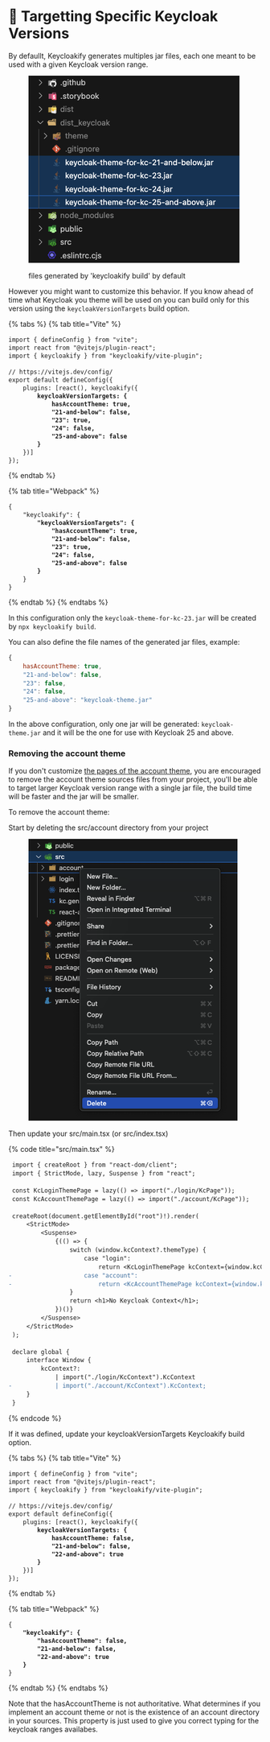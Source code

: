 # 🎯 Targetting Specific Keycloak Versions

By defaullt, Keycloakify generates multiples jar files, each one meant to be used with a given Keycloak version range.

<figure><img src=".gitbook/assets/image (21).png" alt=""><figcaption><p>files generated by 'keycloakify build' by default</p></figcaption></figure>

However you might want to customize this behavior. If you know ahead of time what Keycloak you theme will be used on you can build only for this version using the `keycloakVersionTargets` build option.

{% tabs %}
{% tab title="Vite" %}
<pre class="language-typescript" data-title="vite.config.ts"><code class="lang-typescript">import { defineConfig } from "vite";
import react from "@vitejs/plugin-react";
import { keycloakify } from "keycloakify/vite-plugin";

// https://vitejs.dev/config/
export default defineConfig({
    plugins: [react(), keycloakify({
<strong>        keycloakVersionTargets: {
</strong><strong>            hasAccountTheme: true,
</strong><strong>            "21-and-below": false,
</strong><strong>            "23": true,
</strong><strong>            "24": false,
</strong><strong>            "25-and-above": false
</strong><strong>        }
</strong>    })]
});
</code></pre>
{% endtab %}

{% tab title="Webpack" %}
<pre class="language-json" data-title="package.json"><code class="lang-json">{
    "keycloakify": {
<strong>        "keycloakVersionTargets": {
</strong><strong>            "hasAccountTheme": true,
</strong><strong>            "21-and-below": false,
</strong><strong>            "23": true,
</strong><strong>            "24": false,
</strong><strong>            "25-and-above": false
</strong><strong>        }
</strong>    }
}
</code></pre>
{% endtab %}
{% endtabs %}

In this configuration only the `keycloak-theme-for-kc-23.jar` will be created by `npx keycloakify build`.

You can also define the file names of the generated jar files, example:

```javascript
{
    hasAccountTheme: true,
    "21-and-below": false,
    "23": false,
    "24": false,
    "25-and-above": "keycloak-theme.jar"
}
```

In the above configuration, only one jar will be generated: `keycloak-theme.jar` and it will be the one for use with Keycloak 25 and above.

### Removing the account theme

If you don't customize [the pages of the account theme](https://storybook.keycloakify.dev/?path=/story/account-account--default), you are encouraged to remove the account theme sources files from your project, you'll be able to target larger Keycloak version range with a single jar file, the build time will be faster and the jar will be smaller. &#x20;

To remove the account theme:

Start by deleting the src/account directory from your project

<figure><img src=".gitbook/assets/image (22).png" alt=""><figcaption></figcaption></figure>

Then update your src/main.tsx (or src/index.tsx)

{% code title="src/main.tsx" %}
```diff
 import { createRoot } from "react-dom/client";
 import { StrictMode, lazy, Suspense } from "react";
 
 const KcLoginThemePage = lazy(() => import("./login/KcPage"));
 const KcAccountThemePage = lazy(() => import("./account/KcPage"));
 
 createRoot(document.getElementById("root")!).render(
     <StrictMode>
         <Suspense>
             {(() => {
                 switch (window.kcContext?.themeType) {
                     case "login":
                         return <KcLoginThemePage kcContext={window.kcContext} />;
-                    case "account":
-                        return <KcAccountThemePage kcContext={window.kcContext} />;
                 }
                 return <h1>No Keycloak Context</h1>;
             })()}
         </Suspense>
     </StrictMode>
 );
 
 declare global {
     interface Window {
         kcContext?:
             | import("./login/KcContext").KcContext
-            | import("./account/KcContext").KcContext;
     }
 }
```
{% endcode %}

If it was defined, update your keycloakVersionTargets Keycloakify build option. &#x20;

{% tabs %}
{% tab title="Vite" %}
<pre class="language-tsx" data-title="vite.config.ts"><code class="lang-tsx">import { defineConfig } from "vite";
import react from "@vitejs/plugin-react";
import { keycloakify } from "keycloakify/vite-plugin";

// https://vitejs.dev/config/
export default defineConfig({
    plugins: [react(), keycloakify({
<strong>        keycloakVersionTargets: {
</strong><strong>            hasAccountTheme: false,
</strong><strong>            "21-and-below": false,
</strong><strong>            "22-and-above": true
</strong><strong>        }
</strong>    })]
});
</code></pre>
{% endtab %}

{% tab title="Webpack" %}
<pre class="language-json" data-title="package.json"><code class="lang-json">{
<strong>    "keycloakify": {
</strong><strong>        "hasAccountTheme": false,
</strong><strong>        "21-and-below": false,
</strong><strong>        "22-and-above": true
</strong><strong>    }
</strong>}
</code></pre>
{% endtab %}
{% endtabs %}

Note that the hasAccountTheme is not authoritative. What determines if you implement an account theme or not is the existence of an account directory in your sources. This property is just used to give you correct typing for the keycloak ranges availabes.
